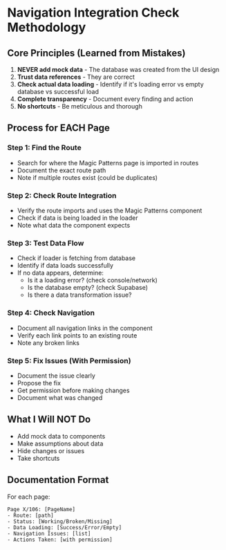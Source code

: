 # Navigation Integration Check Methodology

## Core Principles (Learned from Mistakes)
1. **NEVER add mock data** - The database was created from the UI design
2. **Trust data references** - They are correct
3. **Check actual data loading** - Identify if it's loading error vs empty database vs successful load
4. **Complete transparency** - Document every finding and action
5. **No shortcuts** - Be meticulous and thorough

## Process for EACH Page

### Step 1: Find the Route
- Search for where the Magic Patterns page is imported in routes
- Document the exact route path
- Note if multiple routes exist (could be duplicates)

### Step 2: Check Route Integration
- Verify the route imports and uses the Magic Patterns component
- Check if data is being loaded in the loader
- Note what data the component expects

### Step 3: Test Data Flow
- Check if loader is fetching from database
- Identify if data loads successfully
- If no data appears, determine:
  - Is it a loading error? (check console/network)
  - Is the database empty? (check Supabase)
  - Is there a data transformation issue?

### Step 4: Check Navigation
- Document all navigation links in the component
- Verify each link points to an existing route
- Note any broken links

### Step 5: Fix Issues (With Permission)
- Document the issue clearly
- Propose the fix
- Get permission before making changes
- Document what was changed

## What I Will NOT Do
- Add mock data to components
- Make assumptions about data
- Hide changes or issues
- Take shortcuts

## Documentation Format
For each page:
```
Page X/106: [PageName]
- Route: [path] 
- Status: [Working/Broken/Missing]
- Data Loading: [Success/Error/Empty]
- Navigation Issues: [list]
- Actions Taken: [with permission]
```